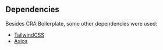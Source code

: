 ## Dependencies

Besides CRA Boilerplate, some other dependencies were used:

- [TailwindCSS](https://tailwindcss.com/docs/installation/using-postcss)
- [Axios](https://axios-http.com)
